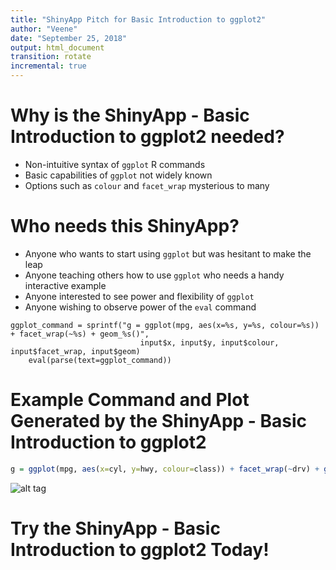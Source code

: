 ```yaml
---
title: "ShinyApp Pitch for Basic Introduction to ggplot2"
author: "Veene"
date: "September 25, 2018"
output: html_document
transition: rotate
incremental: true
---
```

Why is the ShinyApp - Basic Introduction to ggplot2 needed?
========================================================

- Non-intuitive syntax of `ggplot` R commands
- Basic capabilities of `ggplot` not widely known
- Options such as `colour` and `facet_wrap` mysterious to many

Who needs this ShinyApp?
========================================================

- Anyone who wants to start using `ggplot` but was hesitant to make the leap
- Anyone teaching others how to use `ggplot` who needs a handy interactive example
- Anyone interested to see power and flexibility of `ggplot`
- Anyone wishing to observe power of the `eval` command

```{r}
ggplot_command = sprintf("g = ggplot(mpg, aes(x=%s, y=%s, colour=%s)) + facet_wrap(~%s) + geom_%s()",
                             input$x, input$y, input$colour, input$facet_wrap, input$geom)
    eval(parse(text=ggplot_command))
```
Example Command and Plot Generated by the ShinyApp - Basic Introduction to ggplot2
========================================================

```r
g = ggplot(mpg, aes(x=cyl, y=hwy, colour=class)) + facet_wrap(~drv) + geom_point()
```

![alt tag](https://github.com/skumpati/Shiny-App-and-Reproducible-Pitch/blob/master/Figures/unnamed-chunk-4.png)

Try the ShinyApp - Basic Introduction to ggplot2 Today!
========================================================



